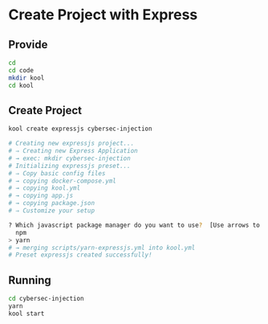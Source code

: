 # Create Project with Express

## Provide

```bash
cd
cd code
mkdir kool
cd kool
```

## Create Project

```bash
kool create expressjs cybersec-injection

# Creating new expressjs project...
# ⇒ Creating new Express Application
# → exec: mkdir cybersec-injection
# Initializing expressjs preset...
# ⇒ Copy basic config files
# → copying docker-compose.yml
# → copying kool.yml
# → copying app.js
# → copying package.json
# ⇒ Customize your setup
```

```bash
? Which javascript package manager do you want to use?  [Use arrows to move, type to filter]
  npm
> yarn
# → merging scripts/yarn-expressjs.yml into kool.yml
# Preset expressjs created successfully!
```

## Running

```bash
cd cybersec-injection
yarn
kool start
```